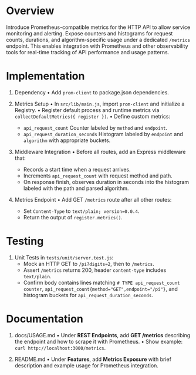 # Overview

Introduce Prometheus-compatible metrics for the HTTP API to allow service monitoring and alerting. Expose counters and histograms for request counts, durations, and algorithm-specific usage under a dedicated `/metrics` endpoint. This enables integration with Prometheus and other observability tools for real-time tracking of API performance and usage patterns.

# Implementation

1. Dependency
   • Add `prom-client` to package.json dependencies.

2. Metrics Setup
   • In `src/lib/main.js`, import `prom-client` and initialize a Registry.
   • Register default process and runtime metrics via `collectDefaultMetrics({ register })`.
   • Define custom metrics:
     - `api_request_count` Counter labeled by `method` and `endpoint`.
     - `api_request_duration_seconds` Histogram labeled by `endpoint` and `algorithm` with appropriate buckets.

3. Middleware Integration
   • Before all routes, add an Express middleware that:
     - Records a start time when a request arrives.
     - Increments `api_request_count` with request method and path.
     - On response finish, observes duration in seconds into the histogram labeled with the path and parsed algorithm.

4. Metrics Endpoint
   • Add GET `/metrics` route after all other routes:
     - Set `Content-Type` to `text/plain; version=0.0.4`.
     - Return the output of `register.metrics()`.

# Testing

1. Unit Tests in `tests/unit/server.test.js`:
   - Mock an HTTP GET to `/pi?digits=2`, then to `/metrics`.
   - Assert `/metrics` returns 200, header `content-type` includes `text/plain`.
   - Confirm body contains lines matching `# TYPE api_request_count counter`, `api_request_count{method="GET",endpoint="/pi"}`, and histogram buckets for `api_request_duration_seconds`.

# Documentation

1. docs/USAGE.md
   • Under **REST Endpoints**, add **GET /metrics** describing the endpoint and how to scrape it with Prometheus.
   • Show example: `curl http://localhost:3000/metrics`.

2. README.md
   • Under **Features**, add **Metrics Exposure** with brief description and example usage for Prometheus integration.